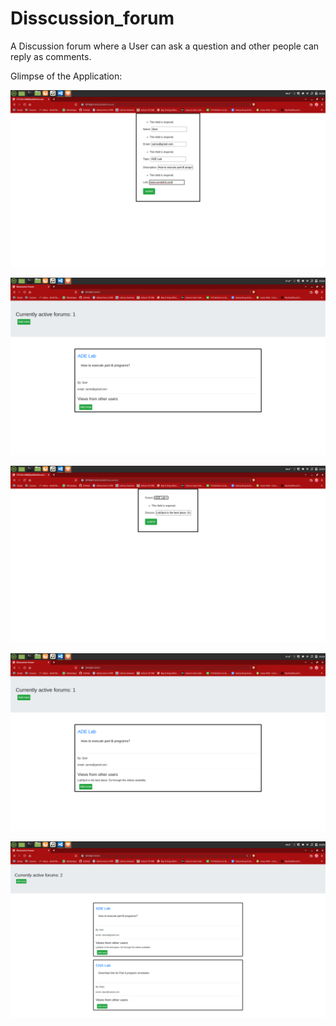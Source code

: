 # Disscussion_forum
A Discussion forum where a User can ask a question and other people can reply as comments. 

Glimpse of the Application:

![ScreenShot](/SS/Screenshot%20from%202022-02-08%2023-22-21.png)

![ScreenShot](/SS/Screenshot%20from%202022-02-08%2023-22-33.png)

![ScreenShot](/SS/Screenshot%20from%202022-02-08%2023-23-29.png)

![ScreenShot](/SS/Screenshot%20from%202022-02-08%2023-23-38.png)

![ScreenShot](/SS/Screenshot%20from%202022-02-08%2023-24-55.png)


